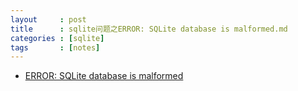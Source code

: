 ```yaml
---
layout     : post
title      : sqlite问题之ERROR: SQLite database is malformed.md
categories : [sqlite]
tags       : [notes]
---
```


- [ERROR: SQLite database is malformed ](http://froebe.net/blog/2015/05/27/error-sqlite-database-is-malformed-solved/)
